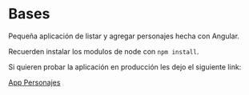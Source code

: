 # Bases

Pequeña aplicación de listar y agregar personajes hecha con Angular.

Recuerden instalar los modulos de node con `npm install`.

Si quieren probar la aplicación en producción les dejo el siguiente link: 

[App Personajes](https://infallible-lamarr-11d1de.netlify.app)
